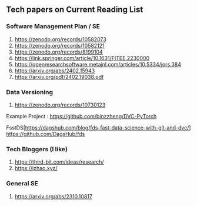 ## Tech papers on Current Reading List



### Software Management Plan / SE
1. https://zenodo.org/records/10582073 
2. https://zenodo.org/records/10582121
3. https://zenodo.org/records/8199104
4. https://link.springer.com/article/10.1631/FITEE.2230000
5. https://openresearchsoftware.metajnl.com/articles/10.5334/jors.384
6. https://arxiv.org/abs/2402.15943
7. https://arxiv.org/pdf/2402.19038.pdf

### Data Versioning
1. https://zenodo.org/records/10730123

Example Project : https://github.com/binzzheng/DVC-PyTorch

FsstDS[https://dagshub.com/blog/fds-fast-data-science-with-git-and-dvc/]
https://github.com/DagsHub/fds

### Tech Bloggers (I like)
1. https://third-bit.com/ideas/research/
2. https://jzhao.xyz/


### General SE
1. https://arxiv.org/abs/2310.10817
